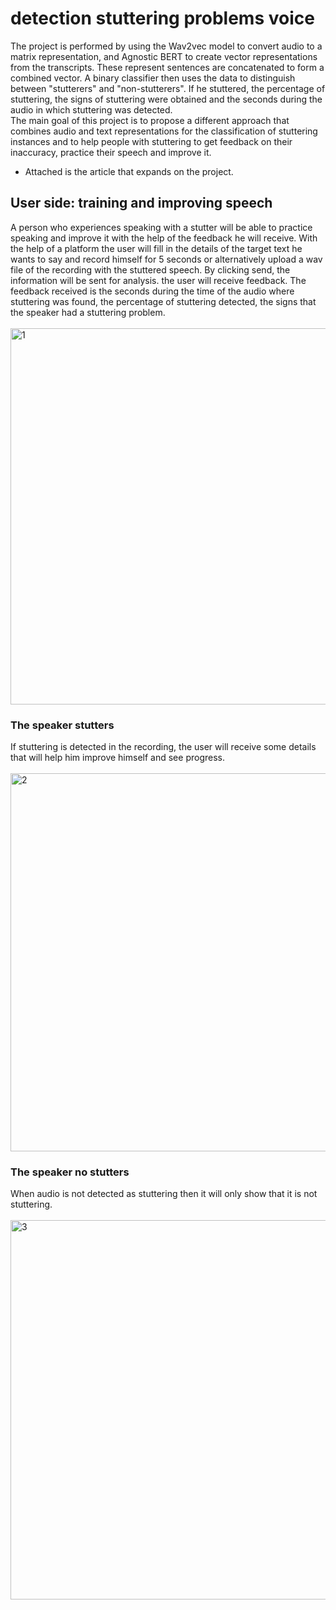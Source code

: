 # detection stuttering problems voice


The project is performed by using the Wav2vec model to convert audio to a matrix representation, and Agnostic BERT to create vector representations from the transcripts. These represent sentences are concatenated to form a combined vector. A binary classifier then uses the data to distinguish between "stutterers" and "non-stutterers". If he stuttered, the percentage of stuttering, the signs of stuttering were obtained and the seconds during the audio in which stuttering was detected.
<br>
The main goal of this project is to propose a different approach that combines audio and text representations for the classification of stuttering instances and to help people with stuttering to get feedback on their inaccuracy, practice their speech and improve it.


- Attached is the article that expands on the project.


## User side: training and improving speech
A person who experiences speaking with a stutter will be able to practice speaking and improve it with the help of the feedback he will receive. With the help of a platform the user will fill in the details of the target text he wants to say and record himself for 5 seconds or alternatively upload a wav file of the recording with the stuttered speech. By clicking send, the information will be sent for analysis. the user will receive feedback. The feedback received is the seconds during the time of the audio where stuttering was found, the percentage of stuttering detected, the signs that the speaker had a stuttering problem.
<br><br>
<img width="602" alt="1" src="https://github.com/eynavbe/detection_stuttering_problems_voice/assets/93534494/bc959625-e3eb-41c5-a783-5367a6b453b0">

### The speaker stutters
If stuttering is detected in the recording, the user will receive some details that will help him improve himself and see progress.
<br><br>
<img width="605" alt="2" src="https://github.com/eynavbe/detection_stuttering_problems_voice/assets/93534494/b588aa55-8fd2-4e86-bdac-a28b32bbc0d3">


### The speaker no stutters
When audio is not detected as stuttering then it will only show that it is not stuttering.
<br><br>
<img width="607" alt="3" src="https://github.com/eynavbe/detection_stuttering_problems_voice/assets/93534494/c3022997-8193-4a40-9de8-28d7555b88ce">

